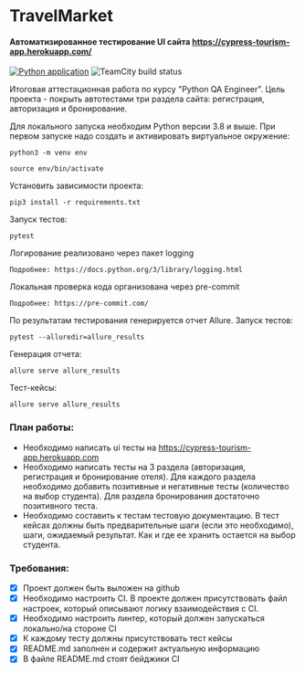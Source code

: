 # TravelMarket

#### Автоматизированное тестирование UI сайта https://cypress-tourism-app.herokuapp.com/
[![Python application](https://github.com/s-alexandrov/travel_market/actions/workflows/python-app.yml/badge.svg)](https://github.com/s-alexandrov/travel_market/actions/workflows/python-app.yml) ![TeamCity build status](http://188.120.227.87:8111/app/rest/builds/buildType:id:TravelMarket_Alexandrov/statusIcon.svg)

Итоговая аттестационная работа по курсу "Python QA Engineer".
Цель проекта - покрыть автотестами три раздела сайта: регистрация, авторизация и бронирование.

Для локального запуска необходим Python версии 3.8 и выше.
При первом запуске надо создать и активировать виртуальное окружение:

```angular2html
python3 -m venv env
```
```angular2html
source env/bin/activate
```

Установить зависимости проекта:

```angular2html
pip3 install -r requirements.txt
```

Запуск тестов:

```angular2html
pytest
```

Логирование реализовано через пакет logging

```angular2html
Подробнее: https://docs.python.org/3/library/logging.html
```

Локальная проверка кода организована через pre-commit

```angular2html
Подробнее: https://pre-commit.com/
```

По результатам тестирования генерируется отчет Allure.
Запуск тестов:

```angular2html
pytest --alluredir=allure_results
```

Генерация отчета:

```angular2html
allure serve allure_results
```

Тест-кейсы:

```angular2html
allure serve allure_results
```

### План работы:
- Необходимо написать ui тесты на https://cypress-tourism-app.herokuapp.com
- Необходимо написать тесты на  3 раздела (авторизация, регистрация и бронирование отеля). Для каждого раздела необходимо добавить позитивные и негативные тесты (количество на выбор студента). Для раздела бронирования достаточно позитивного теста.
- Необходимо составить к тестам тестовую документацию. В тест кейсах должны быть предварительные шаги (если это необходимо), шаги, ожидаемый результат. Как и где ее хранить остается на выбор студента.

### Требования:
- [x] Проект должен быть выложен на github
- [x] Необходимо настроить CI. В проекте должен присутствовать файл настроек, который описывают логику взаимодействия с CI.
- [x] Необходимо настроить линтер, который должен запускаться локально/на стороне CI
- [x] К каждому тесту должны присутствовать тест кейсы
- [x] README.md заполнен и содержит актуальную информацию
- [x] В файле README.md стоят бейджики CI
